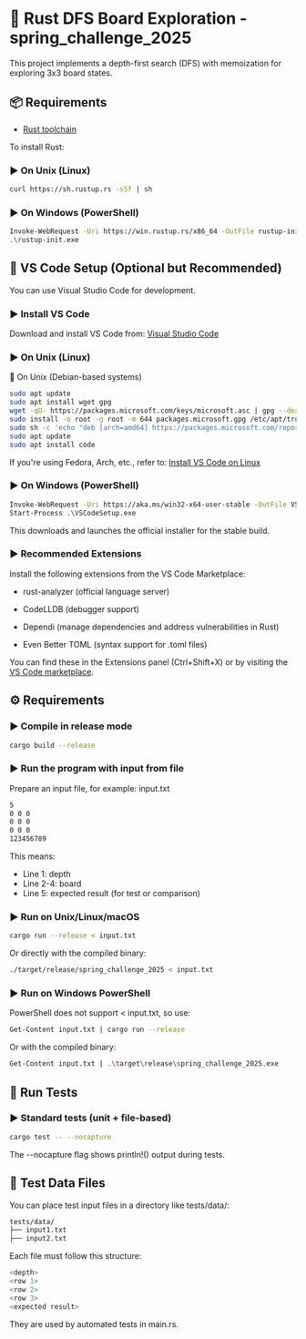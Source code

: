# 🧠 Rust DFS Board Exploration - spring_challenge_2025

This project implements a depth-first search (DFS) with memoization for exploring 3x3 board states.


## 📦 Requirements

- [Rust toolchain](https://www.rust-lang.org/tools/install)

To install Rust:

### ▶ On Unix (Linux)

```bash
curl https://sh.rustup.rs -sSf | sh
```

### ▶ On Windows (PowerShell)

```bash
Invoke-WebRequest -Uri https://win.rustup.rs/x86_64 -OutFile rustup-init.exe
.\rustup-init.exe
```


## 🔧 VS Code Setup (Optional but Recommended)

You can use Visual Studio Code for development.

### ▶ Install VS Code

Download and install VS Code from: [Visual Studio Code](https://code.visualstudio.com/)

### ▶ On Unix (Linux)

🐧 On Unix (Debian-based systems)

```bash
sudo apt update
sudo apt install wget gpg
wget -qO- https://packages.microsoft.com/keys/microsoft.asc | gpg --dearmor > packages.microsoft.gpg
sudo install -o root -g root -m 644 packages.microsoft.gpg /etc/apt/trusted.gpg.d/
sudo sh -c 'echo "deb [arch=amd64] https://packages.microsoft.com/repos/vscode stable main" > /etc/apt/sources.list.d/vscode.list'
sudo apt update
sudo apt install code
```

If you're using Fedora, Arch, etc., refer to: [Install VS Code on Linux](https://code.visualstudio.com/docs/setup/linux)

### ▶ On Windows (PowerShell)

```bash
Invoke-WebRequest -Uri https://aka.ms/win32-x64-user-stable -OutFile VSCodeSetup.exe
Start-Process .\VSCodeSetup.exe
```
This downloads and launches the official installer for the stable build.

### ▶ Recommended Extensions

Install the following extensions from the VS Code Marketplace:

- rust-analyzer (official language server)

- CodeLLDB (debugger support)

- Dependi (manage dependencies and address vulnerabilities in Rust)

- Even Better TOML (syntax support for .toml files)

You can find these in the Extensions panel (Ctrl+Shift+X) or by visiting the [VS Code marketplace](https://marketplace.visualstudio.com/).


## ⚙️ Requirements

### ▶ Compile in release mode

```bash
cargo build --release
```

### ▶ Run the program with input from file

Prepare an input file, for example: input.txt

```bash
5
0 0 0
0 0 0
0 0 0
123456789
```

This means:

- Line 1: depth
- Line 2-4: board
- Line 5: expected result (for test or comparison)

### ▶ Run on Unix/Linux/macOS

```bash
cargo run --release < input.txt
```

Or directly with the compiled binary:

```bash
./target/release/spring_challenge_2025 < input.txt
```

### ▶ Run on Windows PowerShell

PowerShell does not support < input.txt, so use:

```bash
Get-Content input.txt | cargo run --release
```

Or with the compiled binary:

```bash
Get-Content input.txt | .\target\release\spring_challenge_2025.exe
```


## 🧪 Run Tests

### ▶ Standard tests (unit + file-based)

```bash
cargo test -- --nocapture
```
The --nocapture flag shows println!() output during tests.


## 📂 Test Data Files

You can place test input files in a directory like tests/data/:
```bash
tests/data/
├── input1.txt
├── input2.txt
```

Each file must follow this structure:
```bash
<depth>
<row 1>
<row 2>
<row 3>
<expected result>
```
They are used by automated tests in main.rs.
